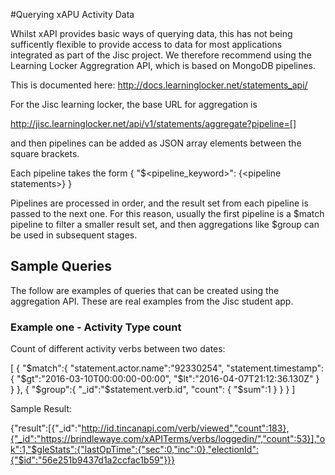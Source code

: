 #Querying xAPU Activity Data

Whilst xAPI provides basic ways of querying data, this has not being sufficently flexible to provide access to data for most applications integrated as part of the Jisc project.  We therefore recommend using the Learning Locker Aggregration API, which is based on MongoDB pipelines.  

This is documented here: http://docs.learninglocker.net/statements_api/

For the Jisc learning locker, the base URL for aggregation is 

http://jisc.learninglocker.net/api/v1/statements/aggregate?pipeline=[]

and then pipelines can be added as JSON array elements between the square brackets.

Each pipeline takes the form { "$\<pipeline_keyword\>": {\<pipeline statements\>} }

Pipelines are processed in order, and the result set from each pipeline is passed to the next one. For this reason, usually the first pipeline is a $match pipeline to filter a smaller result set, and then aggregations like $group can be used in subsequent stages.

## Sample Queries

The follow are examples of queries that can be created using the aggregation API. These are real examples from the Jisc student app.

### Example one - Activity Type count

Count of different activity verbs between two dates:

[ { "$match":{ "statement.actor.name":"92330254", "statement.timestamp": { "$gt":"2016-03-10T00:00:00-00:00", "$lt":"2016-04-07T21:12:36.130Z" } } }, { "$group":{ "_id":"$statement.verb.id", "count": { "$sum":1 } } } ]

Sample Result:

{"result":[{"_id":"http://id.tincanapi.com/verb/viewed","count":183},{"_id":"https://brindlewaye.com/xAPITerms/verbs/loggedin/","count":53}],"ok":1,"$gleStats":{"lastOpTime":{"sec":0,"inc":0},"electionId":{"$id":"56e251b9437d1a2ccfac1b59"}}}

